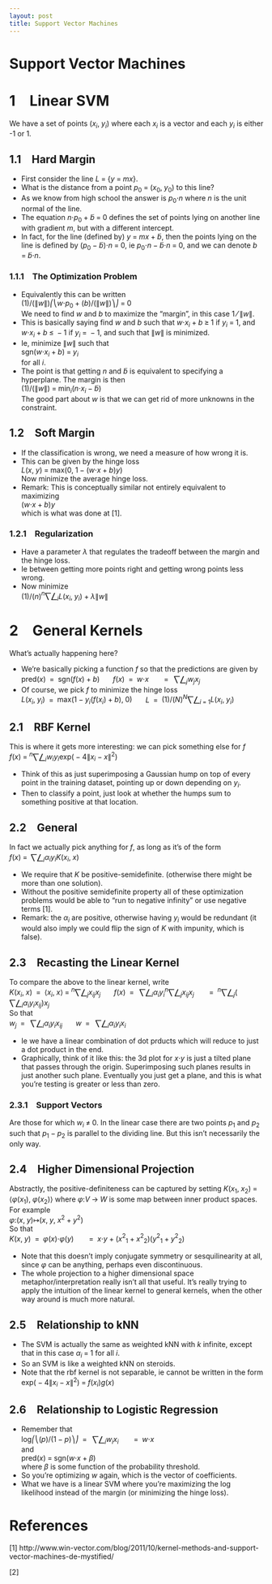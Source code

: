 ```yaml
---
layout: post
title: Support Vector Machines
---
```


<?xml version="1.0" encoding="UTF-8"?>
<!DOCTYPE html PUBLIC "-//W3C//DTD XHTML 1.0 Transitional//EN" "http://www.w3.org/TR/xhtml1/DTD/xhtml1-transitional.dtd">
<html xmlns="http://www.w3.org/1999/xhtml" xml:lang="en" lang="en">
<head>
<meta http-equiv="Content-Type" content="text/html; charset=UTF-8"/>
<meta name="generator" content="http://www.nongnu.org/elyxer/"/>
<meta name="create-date" content="2016-10-04"/>
<link rel="stylesheet" href="http://elyxer.nongnu.org/lyx.css" type="text/css" media="all"/>
<title>Support Vector Machines</title>
</head>
<body>
<div id="globalWrapper">
<h1 class="title">
Support Vector Machines
</h1>
<h1 class="Section">
<a class="toc" name="toc-Section-1">1</a> Linear SVM
</h1>
<div class="Unindented">
We have a set of points <span class="formula"><span class="symbol">(</span><i>x</i><sub><i>i</i></sub>, <i>y</i><sub><i>i</i></sub><span class="symbol">)</span></span> where each <span class="formula"><i>x</i><sub><i>i</i></sub></span> is a vector and each <span class="formula"><i>y</i><sub><i>i</i></sub></span> is either -1 or 1.
</div>
<h2 class="Subsection">
<a class="toc" name="toc-Subsection-1.1">1.1</a> Hard Margin
</h2>
<ul>
<li>
First consider the line <span class="formula"><i>L</i> = <span class="symbol">{</span><i>y</i> = <i>mx</i><span class="symbol">}</span></span>.
</li>
<li>
What is the distance from a point <span class="formula"><i>p</i><sub>0</sub> = <span class="symbol">(</span><i>x</i><sub>0</sub>, <i>y</i><sub>0</sub><span class="symbol">)</span></span> to this line?
</li>
<li>
As we know from high school the answer is <span class="formula"><i>p</i><sub>0</sub>⋅<i>n</i></span> where <span class="formula"><i>n</i></span> is the unit normal of the line. 
</li>
<li>
The equation <span class="formula"><i>n</i>⋅<i>p</i><sub>0</sub> + <i>b̃</i> = 0</span> defines the set of points lying on another line with gradient <span class="formula"><i>m</i></span>, but with a different intercept. 
</li>
<li>
In fact, for the line (defined by) <span class="formula"><i>y</i> = <i>mx</i> + <i>b̃</i></span>, then the points lying on the line is defined by <span class="formula"><span class="symbol">(</span><i>p</i><sub>0</sub> − <i>b̃</i><span class="symbol">)</span>⋅<i>n</i> = 0</span>, ie <span class="formula"><i>p</i><sub>0</sub>⋅<i>n</i> − <i>b̃</i>⋅<i>n</i> = 0</span>, and we can denote <span class="formula"><i>b</i> = <i>b̃</i>⋅<i>n</i></span>. 
</li>

</ul>
<h3 class="Subsubsection">
<a class="toc" name="toc-Subsubsection-1.1.1">1.1.1</a> The Optimization Problem
</h3>
<ul>
<li>
Equivalently this can be written <div class="formula">
<span class="fraction"><span class="ignored">(</span><span class="numerator">1</span><span class="ignored">)/(</span><span class="denominator"><span class="symbol">∥</span><i>w</i><span class="symbol">∥</span></span><span class="ignored">)</span></span><span class="array"><span class="arrayrow"><span class="bracket align-left">⎛</span></span><span class="arrayrow"><span class="bracket align-left">⎝</span></span></span><i>w</i>⋅<i>p</i><sub>0</sub> + <span class="fraction"><span class="ignored">(</span><span class="numerator"><i>b</i></span><span class="ignored">)/(</span><span class="denominator"><span class="symbol">∥</span><i>w</i><span class="symbol">∥</span></span><span class="ignored">)</span></span><span class="array"><span class="arrayrow"><span class="bracket align-right">⎞</span></span><span class="arrayrow"><span class="bracket align-right">⎠</span></span></span> = 0
</div>
We need to find <span class="formula"><i>w</i></span> and <span class="formula"><i>b</i></span> to maximize the &ldquo;margin&rdquo;, in this case <span class="formula">1 ⁄ <span class="symbol">∥</span><i>w</i><span class="symbol">∥</span></span>. 
</li>
<li>
This is basically saying find <span class="formula"><i>w</i></span> and <span class="formula"><i>b</i></span> such that <span class="formula"><i>w</i>⋅<i>x</i><sub><i>i</i></sub> + <i>b</i> ≥ 1</span> if <span class="formula"><i>y</i><sub><i>i</i></sub> = 1</span>, and <span class="formula"><i>w</i>⋅<i>x</i><sub><i>i</i></sub> + <i>b</i> ≤  − 1</span> if <span class="formula"><i>y</i><sub><i>i</i></sub> =  − 1</span>, and such that <span class="formula"><span class="symbol">∥</span><i>w</i><span class="symbol">∥</span></span> is minimized. 
</li>
<li>
Ie, minimize <span class="formula"><span class="symbol">∥</span><i>w</i><span class="symbol">∥</span></span> such that <div class="formula">
<span class="mbox">sgn</span><span class="symbol">(</span><i>w</i>⋅<i>x</i><sub><i>i</i></sub> + <i>b</i><span class="symbol">)</span> = <i>y</i><sub><i>i</i></sub>
</div>
for all <span class="formula"><i>i</i></span>.
</li>
<li>
The point is that getting <span class="formula"><i>n</i></span> and <span class="formula"><i>b̃</i></span> is equivalent to specifying a hyperplane. The margin is then <div class="formula">
<span class="fraction"><span class="ignored">(</span><span class="numerator">1</span><span class="ignored">)/(</span><span class="denominator"><span class="symbol">∥</span><i>w</i><span class="symbol">∥</span></span><span class="ignored">)</span></span> = min<sub><i>i</i></sub><span class="symbol">(</span><i>n</i>⋅<i>x</i><sub><i>i</i></sub> − <i>b̃</i><span class="symbol">)</span>
</div>
The good part about <span class="formula"><i>w</i></span> is that we can get rid of more unknowns in the constraint. 
</li>

</ul>
<h2 class="Subsection">
<a class="toc" name="toc-Subsection-1.2">1.2</a> Soft Margin
</h2>
<ul>
<li>
If the classification is wrong, we need a measure of how wrong it is.
</li>
<li>
This can be given by the hinge loss<div class="formula">
<i>L</i><span class="symbol">(</span><i>x</i>, <i>y</i><span class="symbol">)</span> = max<span class="symbol">(</span>0, 1 − <span class="symbol">(</span><i>w</i>⋅<i>x</i> + <i>b</i><span class="symbol">)</span><i>y</i><span class="symbol">)</span>
</div>
Now minimize the average hinge loss.
</li>
<li>
Remark: This is conceptually similar not entirely equivalent to maximizing<div class="formula">
<span class="symbol">(</span><i>w</i>⋅<i>x</i> + <i>b</i><span class="symbol">)</span><i>y</i>
</div>
which is what was done at [1]. 
</li>

</ul>
<h3 class="Subsubsection">
<a class="toc" name="toc-Subsubsection-1.2.1">1.2.1</a> Regularization
</h3>
<ul>
<li>
Have a parameter <span class="formula"><i>λ</i></span> that regulates the tradeoff between the margin and the hinge loss.
</li>
<li>
Ie between getting more points right and getting wrong points less wrong.
</li>
<li>
Now minimize<div class="formula">
<span class="fraction"><span class="ignored">(</span><span class="numerator">1</span><span class="ignored">)/(</span><span class="denominator"><i>n</i></span><span class="ignored">)</span></span><span class="limits"><sup class="limit"><i>n</i></sup><span class="limit">⎲</span><span class="limit">⎳</span><sub class="limit"><i>i</i></sub></span><i>L</i><span class="symbol">(</span><i>x</i><sub><i>i</i></sub>, <i>y</i><sub><i>i</i></sub><span class="symbol">)</span> + <i>λ</i><span class="symbol">∥</span><i>w</i><span class="symbol">∥</span>
</div>

</li>

</ul>
<h1 class="Section">
<a class="toc" name="toc-Section-2">2</a> General Kernels
</h1>
<div class="Unindented">
What’s actually happening here?
</div>
<ul>
<li>
We’re basically picking a function <span class="formula"><i>f</i></span> so that the predictions are given by <div class="formula">
<span class="environment"><span class="arrayrow">
<span class="arraycell align-r">
<span class="mbox">pred</span><span class="symbol">(</span><i>x</i><span class="symbol">)</span>
</span>
<span class="arraycell align-c">
 = 
</span>
<span class="arraycell align-l">
<span class="mbox">sgn</span><span class="symbol">(</span><i>f</i><span class="symbol">(</span><i>x</i><span class="symbol">)</span> + <i>b</i><span class="symbol">)</span>
</span>

</span>
<span class="arrayrow">
<span class="arraycell align-r">
 
</span>
<span class="arraycell align-c">
 
</span>
<span class="arraycell align-l">
 
</span>

</span>
<span class="arrayrow">
<span class="arraycell align-r">
<i>f</i><span class="symbol">(</span><i>x</i><span class="symbol">)</span>
</span>
<span class="arraycell align-c">
 = 
</span>
<span class="arraycell align-l">
<i>w</i>⋅<i>x</i>
</span>

</span>
<span class="arrayrow">
<span class="arraycell align-r">
 
</span>
<span class="arraycell align-c">
 
</span>
<span class="arraycell align-l">
 
</span>

</span>
<span class="arrayrow">
<span class="arraycell align-r">

</span>
<span class="arraycell align-c">
 = 
</span>
<span class="arraycell align-l">
<span class="limits"><sup class="limit"> </sup><span class="limit">⎲</span><span class="limit">⎳</span><sub class="limit"><i>j</i></sub></span><i>w</i><sub><i>j</i></sub><i>x</i><sub><i>j</i></sub>
</span>

</span>
</span>
</div>

</li>
<li>
Of course, we pick <span class="formula"><i>f</i></span> to minimize the hinge loss<div class="formula">
<span class="environment"><span class="arrayrow">
<span class="arraycell align-r">
<i>L</i><span class="symbol">(</span><i>x</i><sub><i>i</i></sub>, <i>y</i><sub><i>i</i></sub><span class="symbol">)</span>
</span>
<span class="arraycell align-c">
 = 
</span>
<span class="arraycell align-l">
max<span class="symbol">(</span>1 − <i>y</i><sub><i>i</i></sub><span class="symbol">(</span><i>f</i><span class="symbol">(</span><i>x</i><sub><i>i</i></sub><span class="symbol">)</span> + <i>b</i><span class="symbol">)</span>, 0<span class="symbol">)</span>
</span>

</span>
<span class="arrayrow">
<span class="arraycell align-r">
 
</span>
<span class="arraycell align-c">
 
</span>
<span class="arraycell align-l">
 
</span>

</span>
<span class="arrayrow">
<span class="arraycell align-r">
<span class="bar"><i>L</i></span>
</span>
<span class="arraycell align-c">
 = 
</span>
<span class="arraycell align-l">
<span class="fraction"><span class="ignored">(</span><span class="numerator">1</span><span class="ignored">)/(</span><span class="denominator"><i>N</i></span><span class="ignored">)</span></span><span class="limits"><sup class="limit"><i>N</i></sup><span class="limit">⎲</span><span class="limit">⎳</span><sub class="limit"><i>i</i> = 1</sub></span><i>L</i><span class="symbol">(</span><i>x</i><sub><i>i</i></sub>, <i>y</i><sub><i>i</i></sub><span class="symbol">)</span>
</span>

</span>
</span>
</div>

</li>

</ul>
<h2 class="Subsection">
<a class="toc" name="toc-Subsection-2.1">2.1</a> RBF Kernel
</h2>
<div class="Unindented">
This is where it gets more interesting: we can pick something else for <span class="formula"><i>f</i></span><div class="formula">
<i>f</i><span class="symbol">(</span><i>x</i><span class="symbol">)</span> = <span class="limits"><sup class="limit"><i>n</i></sup><span class="limit">⎲</span><span class="limit">⎳</span><sub class="limit"><i>i</i></sub></span><i>w</i><sub><i>i</i></sub><i>y</i><sub><i>i</i></sub>exp<span class="symbol">(</span> − 4<span class="symbol">∥</span><i>x</i><sub><i>i</i></sub> − <i>x</i><span class="symbol">∥</span><sup>2</sup><span class="symbol">)</span>
</div>

</div>
<ul>
<li>
Think of this as just superimposing a Gaussian hump on top of every point in the training dataset, pointing up or down depending on <span class="formula"><i>y</i><sub><i>i</i></sub></span>. 
</li>
<li>
Then to classify a point, just look at whether the humps sum to something positive at that location. 
</li>

</ul>
<h2 class="Subsection">
<a class="toc" name="toc-Subsection-2.2">2.2</a> General
</h2>
<div class="Unindented">
In fact we actually pick anything for <span class="formula"><i>f</i></span>, as long as it’s of the form <div class="formula">
<i>f</i><span class="symbol">(</span><i>x</i><span class="symbol">)</span> = <span class="limits"><sup class="limit"> </sup><span class="limit">⎲</span><span class="limit">⎳</span><sub class="limit"><i>i</i></sub></span><i>α</i><sub><i>i</i></sub><i>y</i><sub><i>i</i></sub><i>K</i><span class="symbol">(</span><i>x</i><sub><i>i</i></sub>, <i>x</i><span class="symbol">)</span>
</div>

</div>
<ul>
<li>
We require that <span class="formula"><i>K</i></span> be positive-semidefinite. (otherwise there might be more than one solution). 
</li>
<li>
Without the positive semidefinite property all of these optimization problems would be able to “run to negative infinity” or use negative terms [1].
</li>
<li>
Remark: the <span class="formula"><i>α</i><sub><i>i</i></sub></span> are positive, otherwise having <span class="formula"><i>y</i><sub><i>i</i></sub></span> would be redundant (it would also imply we could flip the sign of <span class="formula"><i>K</i></span> with impunity, which is false). 
</li>

</ul>
<h2 class="Subsection">
<a class="toc" name="toc-Subsection-2.3">2.3</a> Recasting the Linear Kernel
</h2>
<div class="Unindented">
To compare the above to the linear kernel, write <div class="formula">
<span class="environment"><span class="arrayrow">
<span class="arraycell align-r">
<i>K</i><span class="symbol">(</span><i>x</i><sub><i>i</i></sub>, <i>x</i><span class="symbol">)</span>
</span>
<span class="arraycell align-c">
 = 
</span>
<span class="arraycell align-l">
<span class="symbol">⟨</span><i>x</i><sub><i>i</i></sub>, <i>x</i><span class="symbol">⟩</span> = <span class="limits"><sup class="limit"><i>n</i></sup><span class="limit">⎲</span><span class="limit">⎳</span><sub class="limit"><i>j</i></sub></span><i>x</i><sub><i>ij</i></sub><i>x</i><sub><i>j</i></sub>
</span>

</span>
<span class="arrayrow">
<span class="arraycell align-r">
 
</span>
<span class="arraycell align-c">
 
</span>
<span class="arraycell align-l">
 
</span>

</span>
<span class="arrayrow">
<span class="arraycell align-r">
<i>f</i><span class="symbol">(</span><i>x</i><span class="symbol">)</span>
</span>
<span class="arraycell align-c">
 = 
</span>
<span class="arraycell align-l">
<span class="limits"><sup class="limit"> </sup><span class="limit">⎲</span><span class="limit">⎳</span><sub class="limit"><i>i</i></sub></span><i>α</i><sub><i>i</i></sub><i>y</i><sub><i>i</i></sub><span class="limits"><sup class="limit"><i>n</i></sup><span class="limit">⎲</span><span class="limit">⎳</span><sub class="limit"><i>j</i></sub></span><i>x</i><sub><i>ij</i></sub><i>x</i><sub><i>j</i></sub>
</span>

</span>
<span class="arrayrow">
<span class="arraycell align-r">
 
</span>
<span class="arraycell align-c">
 
</span>
<span class="arraycell align-l">
 
</span>

</span>
<span class="arrayrow">
<span class="arraycell align-r">

</span>
<span class="arraycell align-c">
 = 
</span>
<span class="arraycell align-l">
<span class="limits"><sup class="limit"><i>n</i></sup><span class="limit">⎲</span><span class="limit">⎳</span><sub class="limit"><i>j</i></sub></span><span class="symbol">(</span><span class="limits"><sup class="limit"> </sup><span class="limit">⎲</span><span class="limit">⎳</span><sub class="limit"><i>i</i></sub></span><i>α</i><sub><i>i</i></sub><i>y</i><sub><i>i</i></sub><i>x</i><sub><i>ij</i></sub><span class="symbol">)</span><i>x</i><sub><i>j</i></sub>
</span>

</span>
</span>
</div>
So that <div class="formula">
<span class="environment"><span class="arrayrow">
<span class="arraycell align-r">
<i>w</i><sub><i>j</i></sub>
</span>
<span class="arraycell align-c">
 = 
</span>
<span class="arraycell align-l">
<span class="limits"><sup class="limit"> </sup><span class="limit">⎲</span><span class="limit">⎳</span><sub class="limit"><i>i</i></sub></span><i>α</i><sub><i>i</i></sub><i>y</i><sub><i>i</i></sub><i>x</i><sub><i>ij</i></sub>
</span>

</span>
<span class="arrayrow">
<span class="arraycell align-r">
 
</span>
<span class="arraycell align-c">
 
</span>
<span class="arraycell align-l">
 
</span>

</span>
<span class="arrayrow">
<span class="arraycell align-r">
<i>w</i>
</span>
<span class="arraycell align-c">
 = 
</span>
<span class="arraycell align-l">
<span class="limits"><sup class="limit"> </sup><span class="limit">⎲</span><span class="limit">⎳</span><sub class="limit"><i>i</i></sub></span><i>α</i><sub><i>i</i></sub><i>y</i><sub><i>i</i></sub><i>x</i><sub><i>i</i></sub>
</span>

</span>
</span>
</div>

</div>
<ul>
<li>
Ie we have a linear combination of dot prducts which will reduce to just a dot product in the end.
</li>
<li>
Graphically, think of it like this: the 3d plot for <span class="formula"><i>x</i>⋅<i>y</i></span> is just a tilted plane that passes through the origin. Superimposing such planes results in just another such plane. Eventually you just get a plane, and this is what you’re testing is greater or less than zero. 
</li>

</ul>
<h3 class="Subsubsection">
<a class="toc" name="toc-Subsubsection-2.3.1">2.3.1</a> Support Vectors
</h3>
<div class="Unindented">
Are those for which <span class="formula"><i>w</i><sub><i>i</i></sub> ≠ 0</span>. In the linear case there are two points <span class="formula"><i>p</i><sub>1</sub></span> and <span class="formula"><i>p</i><sub>2</sub></span> such that <span class="formula"><i>p</i><sub>1</sub> − <i>p</i><sub>2</sub></span> is parallel to the dividing line. But this isn’t necessarily the only way. 
</div>
<h2 class="Subsection">
<a class="toc" name="toc-Subsection-2.4">2.4</a> Higher Dimensional Projection
</h2>
<div class="Unindented">
Abstractly, the positive-definiteness can be captured by setting <span class="formula"><i>K</i><span class="symbol">(</span><i>x</i><sub>1</sub>, <i>x</i><sub>2</sub><span class="symbol">)</span> = <span class="symbol">⟨</span><i>φ</i><span class="symbol">(</span><i>x</i><sub>1</sub><span class="symbol">)</span>, <i>φ</i><span class="symbol">(</span><i>x</i><sub>2</sub><span class="symbol">)</span><span class="symbol">⟩</span></span> where <span class="formula"><i>φ</i>:<i>V</i> → <i>W</i></span> is some map between inner product spaces. 
</div>
<div class="Indented">
For example<div class="formula">
<i>φ</i>:<span class="symbol">(</span><i>x</i>, <i>y</i><span class="symbol">)</span>↦<span class="symbol">(</span><i>x</i>, <i>y</i>, <i>x</i><sup>2</sup> + <i>y</i><sup>2</sup><span class="symbol">)</span>
</div>
So that <div class="formula">
<span class="environment"><span class="arrayrow">
<span class="arraycell align-r">
<i>K</i><span class="symbol">(</span><i>x</i>, <i>y</i><span class="symbol">)</span>
</span>
<span class="arraycell align-c">
 = 
</span>
<span class="arraycell align-l">
<i>φ</i><span class="symbol">(</span><i>x</i><span class="symbol">)</span>⋅<i>φ</i><span class="symbol">(</span><i>y</i><span class="symbol">)</span>
</span>

</span>
<span class="arrayrow">
<span class="arraycell align-r">
 
</span>
<span class="arraycell align-c">
 
</span>
<span class="arraycell align-l">
 
</span>

</span>
<span class="arrayrow">
<span class="arraycell align-r">

</span>
<span class="arraycell align-c">
 = 
</span>
<span class="arraycell align-l">
<i>x</i>⋅<i>y</i> + <span class="symbol">(</span><i>x</i><span class="scripts"><sup class="script">2</sup><sub class="script">1</sub></span> + <i>x</i><span class="scripts"><sup class="script">2</sup><sub class="script">2</sub></span><span class="symbol">)</span><span class="symbol">(</span><i>y</i><span class="scripts"><sup class="script">2</sup><sub class="script">1</sub></span> + <i>y</i><span class="scripts"><sup class="script">2</sup><sub class="script">2</sub></span><span class="symbol">)</span>
</span>

</span>
</span>
</div>

</div>
<ul>
<li>
Note that this doesn’t imply conjugate symmetry or sesquilinearity at all, since <span class="formula"><i>φ</i></span> can be anything, perhaps even discontinuous. 
</li>
<li>
The whole projection to a higher dimensional space metaphor/interpretation really isn’t all that useful. It’s really trying to apply the intuition of the linear kernel to general kernels, when the other way around is much more natural. 
</li>

</ul>
<h2 class="Subsection">
<a class="toc" name="toc-Subsection-2.5">2.5</a> Relationship to kNN
</h2>
<ul>
<li>
The SVM is actually the same as weighted kNN with <span class="formula"><i>k</i></span> infinite, except that in this case <span class="formula"><i>α</i><sub><i>i</i></sub> = 1</span> for all <span class="formula"><i>i</i></span>. 
</li>
<li>
So an SVM is like a weighted kNN on steroids. 
</li>
<li>
Note that the rbf kernel is not separable, ie cannot be written in the form <div class="formula">
exp<span class="symbol">(</span> − 4<span class="symbol">∥</span><i>x</i><sub><i>i</i></sub> − <i>x</i><span class="symbol">∥</span><sup>2</sup><span class="symbol">)</span> = <i>f</i><span class="symbol">(</span><i>x</i><sub><i>i</i></sub><span class="symbol">)</span><i>g</i><span class="symbol">(</span><i>x</i><span class="symbol">)</span>
</div>

</li>

</ul>
<h2 class="Subsection">
<a class="toc" name="toc-Subsection-2.6">2.6</a> Relationship to Logistic Regression
</h2>
<ul>
<li>
Remember that<div class="formula">
<span class="environment"><span class="arrayrow">
<span class="arraycell align-r">
log<span class="array"><span class="arrayrow"><span class="bracket align-left">⎛</span></span><span class="arrayrow"><span class="bracket align-left">⎝</span></span></span><span class="fraction"><span class="ignored">(</span><span class="numerator"><i>p</i></span><span class="ignored">)/(</span><span class="denominator">1 − <i>p</i></span><span class="ignored">)</span></span><span class="array"><span class="arrayrow"><span class="bracket align-right">⎞</span></span><span class="arrayrow"><span class="bracket align-right">⎠</span></span></span>
</span>
<span class="arraycell align-c">
 = 
</span>
<span class="arraycell align-l">
<span class="limits"><sup class="limit"> </sup><span class="limit">⎲</span><span class="limit">⎳</span><sub class="limit"><i>i</i></sub></span><i>w</i><sub><i>i</i></sub><i>x</i><sub><i>i</i></sub>
</span>

</span>
<span class="arrayrow">
<span class="arraycell align-r">
 
</span>
<span class="arraycell align-c">
 
</span>
<span class="arraycell align-l">
 
</span>

</span>
<span class="arrayrow">
<span class="arraycell align-r">

</span>
<span class="arraycell align-c">
 = 
</span>
<span class="arraycell align-l">
<i>w</i>⋅<i>x</i>
</span>

</span>
</span>
</div>
and<div class="formula">
<span class="mbox">pred</span><span class="symbol">(</span><i>x</i><span class="symbol">)</span> = <span class="mbox">sgn</span><span class="symbol">(</span><i>w</i>⋅<i>x</i> + <i>β</i><span class="symbol">)</span>
</div>
where <span class="formula"><i>β</i></span> is some function of the probability threshold. 
</li>
<li>
So you’re optimizing <span class="formula"><i>w</i></span> again, which is the vector of coefficients. 
</li>
<li>
What we have is a linear SVM where you’re maximizing the log likelihood instead of the margin (or minimizing the hinge loss). 
</li>

</ul>
<a class="toc" name="References"></a><h1 class="biblio">
References
</h1>
<p class="biblio">
<span class="entry">[<a class="biblioentry" name="biblio-1">1</a>] </span>http://www.win-vector.com/blog/2011/10/kernel-methods-and-support-vector-machines-de-mystified/
</p>
<p class="biblio">
<span class="entry">[<a class="biblioentry" name="biblio-2">2</a>] </span>
</p>

</div>
</body>
</html>
